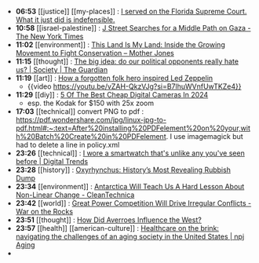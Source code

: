 - **06:53** [[justice]] [[my-places]] : [I served on the Florida Supreme Court. What it just did is indefensible.](https://slate.com/news-and-politics/2024/04/florida-supreme-court-abortion-ruling-indefensible.html "I served on the Florida Supreme Court. What it just did is indefensible.")
- **10:58** [[israel-palestine]] : [J Street Searches for a Middle Path on Gaza - The New York Times](https://www.nytimes.com/2024/04/08/us/j-street-lobby-israel-gaza.html "J Street Searches for a Middle Path on Gaza - The New York Times")
- **11:02** [[environment]] : [This Land Is My Land: Inside the Growing Movement to Fight Conservation – Mother Jones](https://www.motherjones.com/environment/2024/04/american-stewards-of-liberty-endangered-species-national-parks-byfield-summit/ "This Land Is My Land: Inside the Growing Movement to Fight Conservation – Mother Jones")
- **11:15** [[thought]] : [The big idea: do our political opponents really hate us? | Society | The Guardian](https://www.theguardian.com/books/2024/apr/08/the-big-idea-do-our-political-opponents-really-hate-us "The big idea: do our political opponents really hate us? | Society | The Guardian")
- **11:19** [[art]] : [How a forgotten folk hero inspired Led Zeppelin](https://faroutmagazine.co.uk/forgotten-folk-hero-inspired-led-zeppelin/ "How a forgotten folk hero inspired Led Zeppelin")
	- {{video https://youtu.be/vZAH-QkzVJg?si=B7lhuWVnfUwTKZe4}}
- **11:29** [[diy]] : [5 Of The Best Cheap Digital Cameras In 2024](https://www.slashgear.com/1553254/best-cheap-digital-cameras/ "5 Of The Best Cheap Digital Cameras In 2024")
	- esp. the Kodak for $150 with 25x zoom
- **17:03** [[technical]] convert PNG to pdf  : https://pdf.wondershare.com/jpg/linux-jpg-to-pdf.html#:~:text=After%20installing%20PDFelement%20on%20your,with%20Batch%20Create%20in%20PDFelement. I use imagemagick but had to delete  a line in policy.xml
- **23:26** [[technical]] : [I wore a smartwatch that's unlike any you've seen before | Digital Trends](https://www.digitaltrends.com/mobile/i-wore-xiaomi-watch-s3-smartwatch-unlike-any-you-have-seen/ "I wore a smartwatch that's unlike any you've seen before | Digital Trends")
- **23:28** [[history]] : [Oxyrhynchus: History’s Most Revealing Rubbish Dump](https://www.thecollector.com/oxyrhynchus/ "Oxyrhynchus: History’s Most Revealing Rubbish Dump")
- **23:34** [[environment]] : [Antarctica Will Teach Us A Hard Lesson About Non-Linear Change - CleanTechnica](https://cleantechnica.com/2024/04/08/antarctica-will-teach-us-a-hard-lesson-about-non-linear-change/ "Antarctica Will Teach Us A Hard Lesson About Non-Linear Change - CleanTechnica")
- **23:42** [[world]] : [Great Power Competition Will Drive Irregular Conflicts - War on the Rocks](https://warontherocks.com/2024/04/great-power-competition-will-drive-irregular-conflicts/ "Great Power Competition Will Drive Irregular Conflicts - War on the Rocks")
- **23:51** [[thought]] : [How Did Averroes Influence the West?](https://www.thecollector.com/how-averroes-influence-the-western-world/ "How Did Averroes Influence the West?")
- **23:57** [[health]] [[american-culture]] : [Healthcare on the brink: navigating the challenges of an aging society in the United States | npj Aging](https://www.nature.com/articles/s41514-024-00148-2 "Healthcare on the brink: navigating the challenges of an aging society in the United States | npj Aging")
-